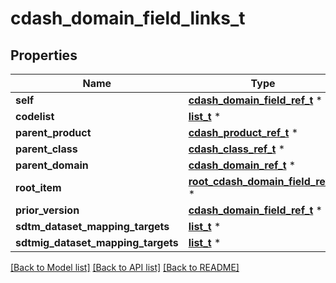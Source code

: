 # cdash_domain_field_links_t

## Properties
Name | Type | Description | Notes
------------ | ------------- | ------------- | -------------
**self** | [**cdash_domain_field_ref_t**](cdash_domain_field_ref.md) \* |  | [optional] 
**codelist** | [**list_t**](root_ct_codelist_ref_element.md) \* |  | [optional] 
**parent_product** | [**cdash_product_ref_t**](cdash_product_ref.md) \* |  | [optional] 
**parent_class** | [**cdash_class_ref_t**](cdash_class_ref.md) \* |  | [optional] 
**parent_domain** | [**cdash_domain_ref_t**](cdash_domain_ref.md) \* |  | [optional] 
**root_item** | [**root_cdash_domain_field_ref_t**](root_cdash_domain_field_ref.md) \* |  | [optional] 
**prior_version** | [**cdash_domain_field_ref_t**](cdash_domain_field_ref.md) \* |  | [optional] 
**sdtm_dataset_mapping_targets** | [**list_t**](sdtm_dataset_variable_ref_target.md) \* |  | [optional] 
**sdtmig_dataset_mapping_targets** | [**list_t**](sdtmig_dataset_variable_ref_target.md) \* |  | [optional] 

[[Back to Model list]](../README.md#documentation-for-models) [[Back to API list]](../README.md#documentation-for-api-endpoints) [[Back to README]](../README.md)


